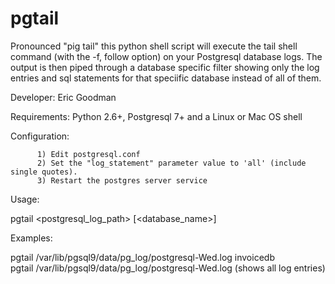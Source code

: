 pgtail
======

Pronounced "pig tail" this python shell script will execute the tail shell command (with the -f, follow option) on your Postgresql database logs. The output is then piped through a database specific filter showing only the log entries and sql statements for that speciific database instead of all of them.

Developer: Eric Goodman

Requirements: Python 2.6+, Postgresql 7+ and a Linux or Mac OS shell

Configuration:

          1) Edit postgresql.conf
          2) Set the "log_statement" parameter value to 'all' (include single quotes).
          3) Restart the postgres server service

Usage:
<p>
          pgtail &lt;postgresql_log_path&gt; [&lt;database_name&gt;]
</p>

Examples:<br />
<p>
          pgtail /var/lib/pgsql9/data/pg_log/postgresql-Wed.log invoicedb<br />
          pgtail /var/lib/pgsql9/data/pg_log/postgresql-Wed.log (shows all log entries)<br />
</p>

<script type="text/javascript"><!--

  var _gaq = _gaq || [];
  _gaq.push(['_setAccount', 'UA-36685065-1']);
  _gaq.push(['_trackPageview']);

  (function() {
    var ga = document.createElement('script'); ga.type = 'text/javascript'; ga.async = true;
    ga.src = ('https:' == document.location.protocol ? 'https://ssl' : 'http://www') + '.google-analytics.com/ga.js';
    var s = document.getElementsByTagName('script')[0]; s.parentNode.insertBefore(ga, s);
  })();

--></script>